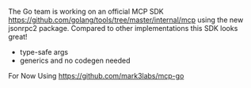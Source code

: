 The Go team is working on an official MCP SDK https://github.com/golang/tools/tree/master/internal/mcp using the new jsonrpc2 package. Compared to other implementations this SDK looks great!
- type-safe args
- generics and no codegen needed

For Now Using https://github.com/mark3labs/mcp-go 
